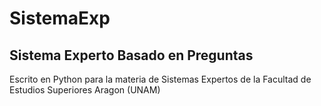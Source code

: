 # SistemaExp
## Sistema Experto Basado en Preguntas
Escrito en Python para la materia de Sistemas Expertos de la Facultad de Estudios Superiores Aragon (UNAM)
